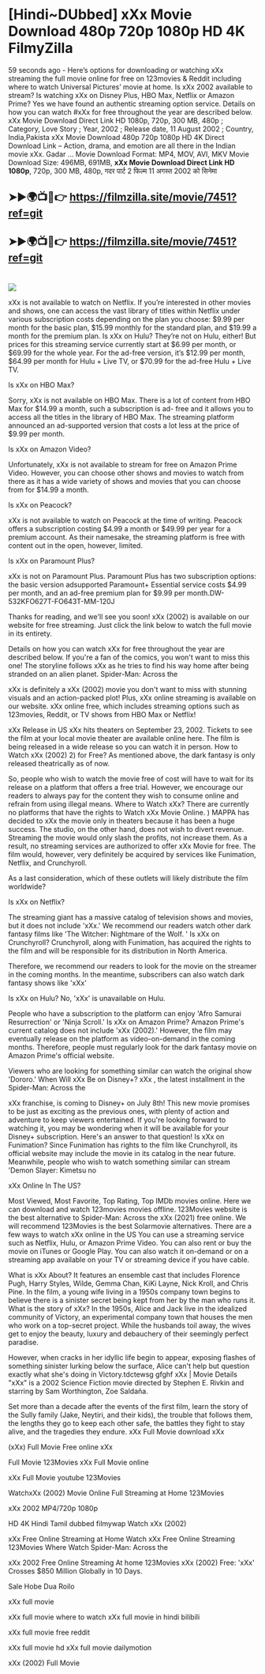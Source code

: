 # [Hindi~DUbbed] xXx Movie Download 480p 720p 1080p HD 4K FilmyZilla


59 seconds ago - Here’s options for downloading or watching xXx streaming the full movie online for free on 123movies & Reddit including where to watch Universal Pictures’ movie at home. Is xXx 2002 available to stream? Is watching xXx on Disney Plus, HBO Max, Netflix or Amazon Prime? Yes we have found an authentic streaming option service. Details on how you can watch #xXx for free throughout the year are described below. xXx Movie Download Direct Link HD 1080p, 720p, 300 MB, 480p ; Category, Love Story ; Year, 2002 ; Release date, 11 August 2002 ; Country, India,Pakista xXx Movie Download 480p 720p 1080p HD 4K Direct Download Link – Action, drama, and emotion are all there in the Indian movie xXx. Gadar ...
Movie Download Format: MP4, MOV, AVI, MKV
Movie Download Size: 496MB, 691MB, **xXx Movie Download Direct Link HD 1080p**, 720p, 300 MB, 480p, गदर पार्ट 2 फिल्म 11 अगस्त 2002 को सिनेमा

## ➤►🌍📺📱👉   https://filmzilla.site/movie/7451?ref=git

## ➤►🌍📺📱👉   https://filmzilla.site/movie/7451?ref=git

#

<img src="https://image.tmdb.org/t/p/w780//qwK9soQmmJ7kRdjLZVXblw3g7AQ.jpg" />

xXx is not available to watch on Netflix. If you’re interested in other movies and shows, one can access the vast library of titles within Netflix under various subscription costs depending on the plan you choose: $9.99 per month for the basic plan, $15.99 monthly for the standard plan, and $19.99 a month for the premium plan. Is xXx on Hulu? They’re not on Hulu, either! But prices for this streaming service currently start at $6.99 per month, or $69.99 for the whole year. For the ad-free version, it’s $12.99 per month, $64.99 per month for Hulu + Live TV, or $70.99 for the ad-free Hulu + Live TV.

Is xXx on HBO Max?

Sorry, xXx is not available on HBO Max. There is a lot of content from HBO Max for $14.99 a month, such a subscription is ad- free and it allows you to access all the titles in the library of HBO Max. The streaming platform announced an ad-supported version that costs a lot less at the price of $9.99 per month.

Is xXx on Amazon Video?

Unfortunately, xXx is not available to stream for free on Amazon Prime Video. However, you can choose other shows and movies to watch from there as it has a wide variety of shows and movies that you can choose from for $14.99 a month.

Is xXx on Peacock?

xXx is not available to watch on Peacock at the time of writing. Peacock offers a subscription costing $4.99 a month or $49.99 per year for a premium account. As their namesake, the streaming platform is free with content out in the open, however, limited.

Is xXx on Paramount Plus?

xXx is not on Paramount Plus. Paramount Plus has two subscription options: the basic version adsupported Paramount+ Essential service costs $4.99 per month, and an ad-free premium plan for $9.99 per month.DW-532KFO627T-FO643T-MM-120J

Thanks for reading, and we'll see you soon! xXx (2002) is available on our website for free streaming. Just click the link below to watch the full movie in its entirety.

Details on how you can watch xXx for free throughout the year are described below. If you're a fan of the comics, you won't want to miss this one! The storyline follows xXx as he tries to find his way home after being stranded on an alien planet. Spider-Man: Across the

xXx is definitely a xXx (2002) movie you don't want to miss with stunning visuals and an action-packed plot! Plus, xXx online streaming is available on our website. xXx online free, which includes streaming options such as 123movies, Reddit, or TV shows from HBO Max or Netflix!

xXx Release in US xXx hits theaters on September 23, 2002. Tickets to see the film at your local movie theater are available online here. The film is being released in a wide release so you can watch it in person. How to Watch xXx (2002) 2) for Free? As mentioned above, the dark fantasy is only released theatrically as of now.

So, people who wish to watch the movie free of cost will have to wait for its release on a platform that offers a free trial. However, we encourage our readers to always pay for the content they wish to consume online and refrain from using illegal means. Where to Watch xXx? There are currently no platforms that have the rights to Watch xXx Movie Online. ) MAPPA has decided to xXx the movie only in theaters because it has been a huge success. The studio, on the other hand, does not wish to divert revenue. Streaming the movie would only slash the profits, not increase them. As a result, no streaming services are authorized to offer xXx Movie for free. The film would, however, very definitely be acquired by services like Funimation, Netflix, and Crunchyroll.

As a last consideration, which of these outlets will likely distribute the film worldwide?

Is xXx on Netflix?

The streaming giant has a massive catalog of television shows and movies, but it does not include 'xXx.' We recommend our readers watch other dark fantasy films like 'The Witcher: Nightmare of the Wolf. ' Is xXx on Crunchyroll? Crunchyroll, along with Funimation, has acquired the rights to the film and will be responsible for its distribution in North America.

Therefore, we recommend our readers to look for the movie on the streamer in the coming months. In the meantime, subscribers can also watch dark fantasy shows like 'xXx'

Is xXx on Hulu? No, 'xXx' is unavailable on Hulu.

People who have a subscription to the platform can enjoy 'Afro Samurai Resurrection' or 'Ninja Scroll.' Is xXx on Amazon Prime? Amazon Prime's current catalog does not include 'xXx (2002).' However, the film may eventually release on the platform as video-on-demand in the coming months. Therefore, people must regularly look for the dark fantasy movie on Amazon Prime's official website.

Viewers who are looking for something similar can watch the original show 'Dororo.' When Will xXx Be on Disney+? xXx , the latest installment in the Spider-Man: Across the

xXx franchise, is coming to Disney+ on July 8th! This new movie promises to be just as exciting as the previous ones, with plenty of action and adventure to keep viewers entertained. If you're looking forward to watching it, you may be wondering when it will be available for your Disney+ subscription. Here's an answer to that question! Is xXx on Funimation? Since Funimation has rights to the film like Crunchyroll, its official website may include the movie in its catalog in the near future. Meanwhile, people who wish to watch something similar can stream 'Demon Slayer: Kimetsu no

xXx Online In The US?

Most Viewed, Most Favorite, Top Rating, Top IMDb movies online. Here we can download and watch 123movies movies offline. 123Movies website is the best alternative to Spider-Man: Across the xXx (2021) free online. We will recommend 123Movies is the best Solarmovie alternatives. There are a few ways to watch xXx online in the US You can use a streaming service such as Netflix, Hulu, or Amazon Prime Video. You can also rent or buy the movie on iTunes or Google Play. You can also watch it on-demand or on a streaming app available on your TV or streaming device if you have cable.

What is xXx About? It features an ensemble cast that includes Florence Pugh, Harry Styles, Wilde, Gemma Chan, KiKi Layne, Nick Kroll, and Chris Pine. In the film, a young wife living in a 1950s company town begins to believe there is a sinister secret being kept from her by the man who runs it. What is the story of xXx? In the 1950s, Alice and Jack live in the idealized community of Victory, an experimental company town that houses the men who work on a top-secret project. While the husbands toil away, the wives get to enjoy the beauty, luxury and debauchery of their seemingly perfect paradise.

However, when cracks in her idyllic life begin to appear, exposing flashes of something sinister lurking below the surface, Alice can't help but question exactly what she's doing in Victory.tdctewsg gfghf xXx | Movie Details "xXx" is a 2002 Science Fiction movie directed by Stephen E. Rivkin and starring by Sam Worthington, Zoe Saldaña.

Set more than a decade after the events of the first film, learn the story of the Sully family (Jake, Neytiri, and their kids), the trouble that follows them, the lengths they go to keep each other safe, the battles they fight to stay alive, and the tragedies they endure. xXx Full Movie download xXx

(xXx) Full Movie Free online xXx

Full Movie 123Movies xXx Full Movie online

xXx Full Movie youtube 123Movies

WatchxXx (2002) Movie Online Full Streaming at Home 123Movies

xXx 2002 MP4/720p 1080p

HD 4K Hindi Tamil dubbed filmywap Watch xXx (2002)

xXx Free Online Streaming at Home Watch xXx Free Online Streaming 123Movies Where Watch Spider-Man: Across the

xXx 2002 Free Online Streaming At home 123Movies xXx (2002) Free: 'xXx' Crosses $850 Million Globally in 10 Days.

Sale Hobe Dua Roilo

xXx full movie

xXx full movie where to watch xXx full movie in hindi bilibili

xXx full movie free reddit

xXx full movie hd xXx full movie dailymotion

xXx (2002) Full Movie